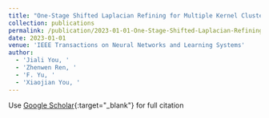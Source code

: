 ```yaml
---
title: "One-Stage Shifted Laplacian Refining for Multiple Kernel Clustering"
collection: publications
permalink: /publication/2023-01-01-One-Stage-Shifted-Laplacian-Refining-for-Multiple-Kernel-Clustering
date: 2023-01-01
venue: 'IEEE Transactions on Neural Networks and Learning Systems'
author: 
  - 'Jiali You, '
  - 'Zhenwen Ren, '
  - 'F. Yu, '
  - 'Xiaojian You, '
---
```

Use [Google Scholar](https://scholar.google.com/scholar?q=One+Stage+Shifted+Laplacian+Refining+for+Multiple+Kernel+Clustering){:target="_blank"} for full citation